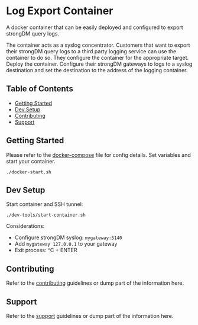 # Log Export Container
A docker container that can be easily deployed and configured to export strongDM query logs.

The container acts as a syslog concentrator. Customers that want to export their strongDM query logs to a third party logging service can use the container to do so. They configure the container for the appropriate target. Deploy the container. Configure their strongDM gateways to logs to a syslog destination and set the destination to the address of the logging container.

## Table of Contents
* [Getting Started](#getting-started)
* [Dev Setup](#dev-setup)
* [Contributing](#contributing)
* [Support](#support)

## Getting Started
Please refer to the [docker-compose](docker-compose.yml) file for config details. Set variables and start your container.
```
./docker-start.sh
```

## Dev Setup
Start container and SSH tunnel:
```
./dev-tools/start-container.sh
```

Considerations:
* Configure strongDM syslog: `mygateway:5140`
* Add `mygateway 127.0.0.1` to your gateway
* Exit process: ^C + ENTER

## Contributing
Refer to the [contributing](CONTRIBUTING.md) guidelines or dump part of the information here.

## Support
Refer to the [support](SUPPORT.md) guidelines or dump part of the information here.

